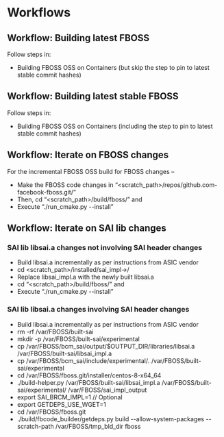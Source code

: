 # Workflows

## Workflow: Building latest FBOSS

Follow steps in:
 - Building FBOSS OSS on Containers (but skip the step to pin to latest stable commit hashes)

## Workflow: Building latest stable FBOSS

Follow steps in:
 - Building FBOSS OSS on Containers (including the step to pin to latest stable commit hashes)

## Workflow: Iterate on FBOSS changes

For the incremental FBOSS OSS build for FBOSS changes –
 - Make the FBOSS code changes in “<scratch_path>/repos/github.com-facebook-fboss.git/”
 - Then, cd “<scratch_path>/build/fboss/” and 
 - Execute “./run_cmake.py --install”

## Workflow: Iterate on SAI lib changes 

### SAI lib libsai.a changes not involving SAI header changes

 - Build libsai.a incrementally as per instructions from ASIC vendor
 - cd <scratch_path>/installed/sai_impl->/
 - Replace libsai_impl.a with the newly built libsai.a
 - cd “<scratch_path>/build/fboss/” and 
 - Execute “./run_cmake.py --install”


### SAI lib libsai.a changes involving SAI header changes

 - Build libsai.a incrementally as per instructions from ASIC vendor
 - rm -rf /var/FBOSS/built-sai
 - mkdir -p /var/FBOSS/built-sai/experimental
 - cp /var/FBOSS/bcm_sai/output/$OUTPUT_DIR/libraries/libsai.a /var/FBOSS/built-sai/libsai_impl.a
 - cp /var/FBOSS/bcm_sai/include/experimental/*.* /var/FBOSS/built-sai/experimental
 - cd /var/FBOSS/fboss.git/installer/centos-8-x64_64
 - ./build-helper.py /var/FBOSS/built-sai/libsai_impl.a /var/FBOSS/built-sai/experimental/ /var/FBOSS/sai_impl_output
 - export SAI_BRCM_IMPL=1 // Optional
 - export GETDEPS_USE_WGET=1
 - cd /var/FBOSS/fboss.git
 - ./build/fbcode_builder/getdeps.py build --allow-system-packages --scratch-path /var/FBOSS/tmp_bld_dir fboss

